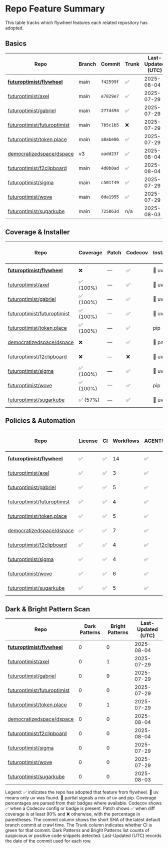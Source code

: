# Repo Feature Summary

This table tracks which flywheel features each related repository has adopted.

<!-- spellchecker: disable -->
## Basics
| Repo | Branch | Commit | Trunk | Last-Updated (UTC) |
| ---- | ------ | ------ | ----- | ----------------- |
| **[futuroptimist/flywheel](https://github.com/futuroptimist/flywheel)** | main | `f42599f` | ✅ | 2025-08-04 |
| [futuroptimist/axel](https://github.com/futuroptimist/axel) | main | `e7829e7` | ✅ | 2025-07-29 |
| [futuroptimist/gabriel](https://github.com/futuroptimist/gabriel) | main | `277d494` | ✅ | 2025-07-29 |
| [futuroptimist/futuroptimist](https://github.com/futuroptimist/futuroptimist) | main | `7b5c1b5` | ❌ | 2025-07-29 |
| [futuroptimist/token.place](https://github.com/futuroptimist/token.place) | main | `a8abe86` | ✅ | 2025-07-29 |
| [democratizedspace/dspace](https://github.com/democratizedspace/dspace) | v3 | `aadd23f` | ✅ | 2025-08-04 |
| [futuroptimist/f2clipboard](https://github.com/futuroptimist/f2clipboard) | main | `4d0b8ad` | ✅ | 2025-08-04 |
| [futuroptimist/sigma](https://github.com/futuroptimist/sigma) | main | `c501f49` | ✅ | 2025-07-29 |
| [futuroptimist/wove](https://github.com/futuroptimist/wove) | main | `8da1955` | ✅ | 2025-07-29 |
| [futuroptimist/sugarkube](https://github.com/futuroptimist/sugarkube) | main | `725863d` | n/a | 2025-08-03 |

## Coverage & Installer
| Repo | Coverage | Patch | Codecov | Installer | Last-Updated (UTC) |
| ---- | -------- | ----- | ------- | --------- | ----------------- |
| **[futuroptimist/flywheel](https://github.com/futuroptimist/flywheel)** | ❌ | — | ✅ | 🚀 uv | 2025-08-04 |
| [futuroptimist/axel](https://github.com/futuroptimist/axel) | ✅ (100%) | — | ✅ | 🚀 uv | 2025-07-29 |
| [futuroptimist/gabriel](https://github.com/futuroptimist/gabriel) | ✅ (100%) | — | ✅ | 🚀 uv | 2025-07-29 |
| [futuroptimist/futuroptimist](https://github.com/futuroptimist/futuroptimist) | ✅ (100%) | — | ✅ | 🚀 uv | 2025-07-29 |
| [futuroptimist/token.place](https://github.com/futuroptimist/token.place) | ✅ (100%) | — | ✅ | pip | 2025-07-29 |
| [democratizedspace/dspace](https://github.com/democratizedspace/dspace) | ❌ | — | ✅ | 🔶 partial | 2025-08-04 |
| [futuroptimist/f2clipboard](https://github.com/futuroptimist/f2clipboard) | ❌ | — | ❌ | 🚀 uv | 2025-08-04 |
| [futuroptimist/sigma](https://github.com/futuroptimist/sigma) | ✅ (100%) | — | ✅ | 🚀 uv | 2025-07-29 |
| [futuroptimist/wove](https://github.com/futuroptimist/wove) | ✅ (100%) | — | ✅ | pip | 2025-07-29 |
| [futuroptimist/sugarkube](https://github.com/futuroptimist/sugarkube) | ✅ (57%) | — | ✅ | 🚀 uv | 2025-08-03 |

## Policies & Automation
| Repo | License | CI | Workflows | AGENTS.md | Code of Conduct | Contributing | Pre-commit | Last-Updated (UTC) |
| ---- | ------- | -- | --------- | --------- | --------------- | ------------ | ---------- | ----------------- |
| **[futuroptimist/flywheel](https://github.com/futuroptimist/flywheel)** | ✅ | ✅ | 14 | ✅ | ✅ | ✅ | ✅ | 2025-08-04 |
| [futuroptimist/axel](https://github.com/futuroptimist/axel) | ✅ | ✅ | 3 | ✅ | ✅ | ✅ | ✅ | 2025-07-29 |
| [futuroptimist/gabriel](https://github.com/futuroptimist/gabriel) | ✅ | ✅ | 5 | ✅ | ✅ | ✅ | ✅ | 2025-07-29 |
| [futuroptimist/futuroptimist](https://github.com/futuroptimist/futuroptimist) | ✅ | ✅ | 4 | ✅ | ✅ | ✅ | ✅ | 2025-07-29 |
| [futuroptimist/token.place](https://github.com/futuroptimist/token.place) | ✅ | ✅ | 5 | ✅ | ✅ | ✅ | ✅ | 2025-07-29 |
| [democratizedspace/dspace](https://github.com/democratizedspace/dspace) | ✅ | ✅ | 7 | ✅ | ✅ | ✅ | ❌ | 2025-08-04 |
| [futuroptimist/f2clipboard](https://github.com/futuroptimist/f2clipboard) | ✅ | ✅ | 4 | ✅ | ✅ | ✅ | ✅ | 2025-08-04 |
| [futuroptimist/sigma](https://github.com/futuroptimist/sigma) | ✅ | ✅ | 4 | ✅ | ✅ | ✅ | ✅ | 2025-07-29 |
| [futuroptimist/wove](https://github.com/futuroptimist/wove) | ✅ | ✅ | 6 | ✅ | ✅ | ✅ | ✅ | 2025-07-29 |
| [futuroptimist/sugarkube](https://github.com/futuroptimist/sugarkube) | ✅ | ✅ | 5 | ✅ | ❌ | ❌ | ✅ | 2025-08-03 |

## Dark & Bright Pattern Scan
| Repo | Dark Patterns | Bright Patterns | Last-Updated (UTC) |
| ---- | ------------- | --------------- | ----------------- |
| **[futuroptimist/flywheel](https://github.com/futuroptimist/flywheel)** | 0 | 0 | 2025-08-04 |
| [futuroptimist/axel](https://github.com/futuroptimist/axel) | 0 | 1 | 2025-07-29 |
| [futuroptimist/gabriel](https://github.com/futuroptimist/gabriel) | 0 | 9 | 2025-07-29 |
| [futuroptimist/futuroptimist](https://github.com/futuroptimist/futuroptimist) | 0 | 0 | 2025-07-29 |
| [futuroptimist/token.place](https://github.com/futuroptimist/token.place) | 0 | 1 | 2025-07-29 |
| [democratizedspace/dspace](https://github.com/democratizedspace/dspace) | 0 | 0 | 2025-08-04 |
| [futuroptimist/f2clipboard](https://github.com/futuroptimist/f2clipboard) | 0 | 0 | 2025-08-04 |
| [futuroptimist/sigma](https://github.com/futuroptimist/sigma) | 0 | 0 | 2025-07-29 |
| [futuroptimist/wove](https://github.com/futuroptimist/wove) | 0 | 0 | 2025-07-29 |
| [futuroptimist/sugarkube](https://github.com/futuroptimist/sugarkube) | 0 | 0 | 2025-08-03 |

Legend: ✅ indicates the repo has adopted that feature from flywheel. 🚀 uv means only uv was found. 🔶 partial signals a mix of uv and pip.
Coverage percentages are parsed from their badges where available. Codecov shows ✅ when a Codecov config or badge is present. Patch shows ✅ when diff coverage is at least 90% and ❌ otherwise, with the percentage in parentheses.
The commit column shows the short SHA of the latest default branch commit at crawl time. The Trunk column indicates whether CI is green for that commit. Dark Patterns and Bright Patterns list counts of suspicious or positive code snippets detected.
Last-Updated (UTC) records the date of the commit used for each row.

